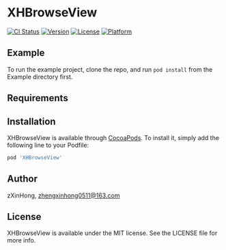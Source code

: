 # XHBrowseView

[![CI Status](https://img.shields.io/travis/zXinHong/XHBrowseView.svg?style=flat)](https://travis-ci.org/zXinHong/XHBrowseView)
[![Version](https://img.shields.io/cocoapods/v/XHBrowseView.svg?style=flat)](https://cocoapods.org/pods/XHBrowseView)
[![License](https://img.shields.io/cocoapods/l/XHBrowseView.svg?style=flat)](https://cocoapods.org/pods/XHBrowseView)
[![Platform](https://img.shields.io/cocoapods/p/XHBrowseView.svg?style=flat)](https://cocoapods.org/pods/XHBrowseView)

## Example

To run the example project, clone the repo, and run `pod install` from the Example directory first.

## Requirements

## Installation

XHBrowseView is available through [CocoaPods](https://cocoapods.org). To install
it, simply add the following line to your Podfile:

```ruby
pod 'XHBrowseView'
```

## Author

zXinHong, zhengxinhong0511@163.com

## License

XHBrowseView is available under the MIT license. See the LICENSE file for more info.
